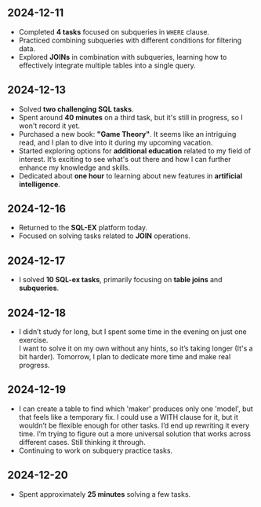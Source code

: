 ## 2024-12-11
- Completed **4 tasks** focused on subqueries in `WHERE` clause.
- Practiced combining subqueries with different conditions for filtering data.
- Explored **JOINs** in combination with subqueries, learning how to effectively integrate multiple tables into a single query.


## 2024-12-13
- Solved **two challenging SQL tasks**.
- Spent around **40 minutes** on a third task, but it's still in progress, so I won't record it yet.
- Purchased a new book: **"Game Theory"**. It seems like an intriguing read, and I plan to dive into it during my upcoming vacation.
- Started exploring options for **additional education** related to my field of interest. It’s exciting to see what's out there and how I can further enhance my knowledge and skills.
- Dedicated about **one hour** to learning about new features in **artificial intelligence**.


## 2024-12-16
- Returned to the **SQL-EX** platform today.
- Focused on solving tasks related to **JOIN** operations.


## 2024-12-17
- I solved **10 SQL-ex tasks**, primarily focusing on **table joins** and **subqueries**.


## 2024-12-18
- I didn’t study for long, but I spent some time in the evening on just one exercise.  
I want to solve it on my own without any hints, so it’s taking longer (It's a bit harder). Tomorrow, I plan to dedicate more time and make real progress.


## 2024-12-19
- I can create a table to find which 'maker' produces only one 'model', but that feels like a temporary fix. I could use a WITH clause for it, but it wouldn’t be flexible enough for other tasks. I’d end up rewriting it every time. I’m trying to figure out a more universal solution that works across different cases. Still thinking it through.
- Continuing to work on subquery practice tasks.


## 2024-12-20
- Spent approximately **25 minutes** solving a few tasks.